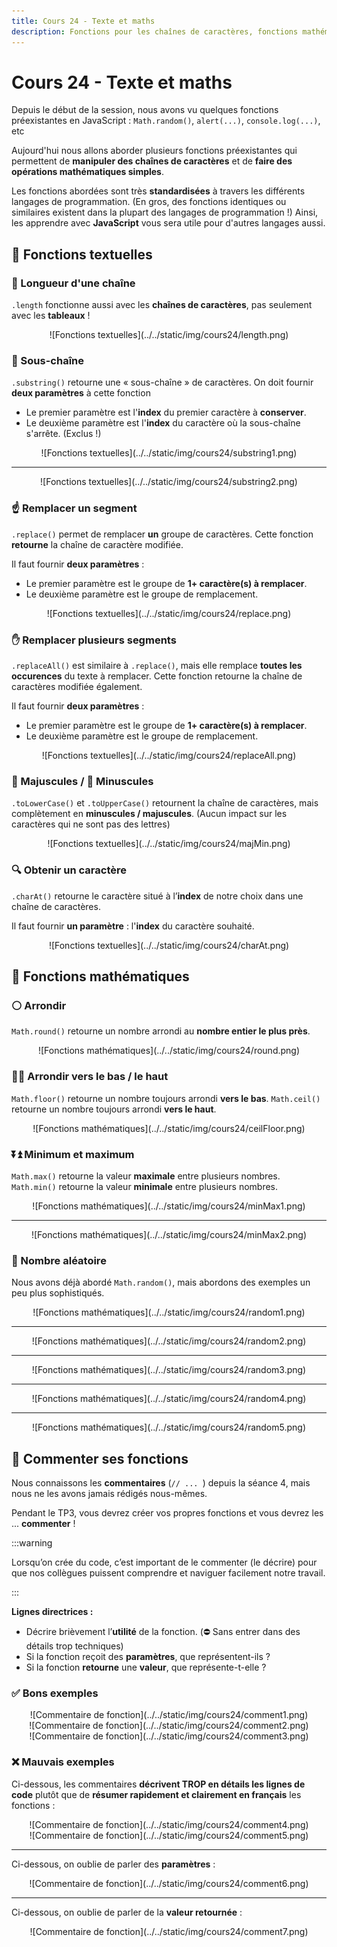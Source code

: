 ```yaml
---
title: Cours 24 - Texte et maths
description: Fonctions pour les chaînes de caractères, fonctions mathématiques et commenter ses fonctions
---
```


# Cours 24 - Texte et maths

Depuis le début de la session, nous avons vu quelques fonctions préexistantes en JavaScript : `Math.random()`, `alert(...)`, `console.log(...)`, etc

Aujourd'hui nous allons aborder plusieurs fonctions préexistantes qui permettent de **manipuler des chaînes de caractères** et de **faire des opérations mathématiques simples**.

Les fonctions abordées sont très **standardisées** à travers les différents langages de programmation. (En gros, des fonctions identiques ou similaires existent dans la plupart des langages de programmation !) Ainsi, les apprendre avec **JavaScript** vous sera utile pour d'autres langages aussi.

## 📝 Fonctions textuelles

### 📏 Longueur d'une chaîne

`.length` fonctionne aussi avec les **chaînes de caractères**, pas seulement avec les **tableaux** !

<center>![Fonctions textuelles](../../static/img/cours24/length.png)</center>

### 🤏 Sous-chaîne

`.substring()` retourne une « sous-chaîne » de caractères. On doit fournir **deux paramètres** à cette fonction 

* Le premier paramètre est l'**index** du premier caractère à **conserver**.
* Le deuxième paramètre est l'**index** du caractère où la sous-chaîne s'arrête. (Exclus !)

<center>![Fonctions textuelles](../../static/img/cours24/substring1.png)</center>

<hr/>

<center>![Fonctions textuelles](../../static/img/cours24/substring2.png)</center>

### ☝ Remplacer un segment

`.replace()` permet de remplacer **un** groupe de caractères. Cette fonction **retourne** la chaîne de caractère modifiée.

Il faut fournir **deux paramètres** :

* Le premier paramètre est le groupe de **1+ caractère(s) à remplacer**.
* Le deuxième paramètre est le groupe de remplacement.

<center>![Fonctions textuelles](../../static/img/cours24/replace.png)</center>

### ✋ Remplacer plusieurs segments

`.replaceAll()` est similaire à `.replace()`, mais elle remplace **toutes les occurences** du texte à remplacer. Cette fonction retourne la chaîne de caractères modifiée également.

Il faut fournir **deux paramètres** :

* Le premier paramètre est le groupe de **1+ caractère(s) à remplacer**.
* Le deuxième paramètre est le groupe de remplacement.

<center>![Fonctions textuelles](../../static/img/cours24/replaceAll.png)</center>

### 📢 Majuscules / 🤫 Minuscules

`.toLowerCase()` et `.toUpperCase()` retournent la chaîne de caractères, mais complètement en **minuscules / majuscules**. (Aucun impact sur les caractères qui ne sont pas des lettres)

<center>![Fonctions textuelles](../../static/img/cours24/majMin.png)</center>

### 🔍 Obtenir un caractère

`.charAt()` retourne le caractère situé à l’**index** de notre choix dans une chaîne de caractères.

Il faut fournir **un paramètre** : l'**index** du caractère souhaité.

<center>![Fonctions textuelles](../../static/img/cours24/charAt.png)</center>

## 🧮 Fonctions mathématiques

### ⚪ Arrondir

`Math.round()` retourne un nombre arrondi au **nombre entier le plus près**. 

<center>![Fonctions mathématiques](../../static/img/cours24/round.png)</center>

### 🔽🔼 Arrondir vers le bas / le haut

`Math.floor()` retourne un nombre toujours arrondi **vers le bas**.
`Math.ceil()` retourne un nombre toujours arrondi **vers le haut**.

<center>![Fonctions mathématiques](../../static/img/cours24/ceilFloor.png)</center>

### ⏬⏫ Minimum et maximum

`Math.max()` retourne la valeur **maximale** entre plusieurs nombres.
`Math.min()` retourne la valeur **minimale** entre plusieurs nombres.

<center>![Fonctions mathématiques](../../static/img/cours24/minMax1.png)</center>

<hr/>

<center>![Fonctions mathématiques](../../static/img/cours24/minMax2.png)</center>

### 🎲 Nombre aléatoire

Nous avons déjà abordé `Math.random()`, mais abordons des exemples un peu plus sophistiqués.

<center>![Fonctions mathématiques](../../static/img/cours24/random1.png)</center>

<hr/>

<center>![Fonctions mathématiques](../../static/img/cours24/random2.png)</center>

<hr/>

<center>![Fonctions mathématiques](../../static/img/cours24/random3.png)</center>

<hr/>

<center>![Fonctions mathématiques](../../static/img/cours24/random4.png)</center>

<hr/>

<center>![Fonctions mathématiques](../../static/img/cours24/random5.png)</center>

## 📜 Commenter ses fonctions

Nous connaissons les **commentaires** (`// ... `) depuis la séance 4, mais nous ne les avons jamais rédigés nous-mêmes.

Pendant le TP3, vous devrez créer vos propres fonctions et vous devrez les ... **commenter** !

:::warning

Lorsqu’on crée du code, c’est important de le commenter (le décrire) pour que nos collègues puissent comprendre et naviguer facilement notre travail.

:::

**Lignes directrices :**

* Décrire brièvement l’**utilité** de la fonction. (⛔ Sans entrer dans des détails trop techniques)
* Si la fonction reçoit des **paramètres**, que représentent-ils ?
* Si la fonction **retourne** une **valeur**, que représente-t-elle ?

### ✅ Bons exemples

<center>![Commentaire de fonction](../../static/img/cours24/comment1.png)</center>

<center>![Commentaire de fonction](../../static/img/cours24/comment2.png)</center>

<center>![Commentaire de fonction](../../static/img/cours24/comment3.png)</center>

### ❌ Mauvais exemples

Ci-dessous, les commentaires **décrivent TROP en détails les lignes de code** plutôt que de **résumer rapidement et clairement en français** les fonctions :

<center>![Commentaire de fonction](../../static/img/cours24/comment4.png)</center>

<center>![Commentaire de fonction](../../static/img/cours24/comment5.png)</center>

<hr/>

Ci-dessous, on oublie de parler des **paramètres** :

<center>![Commentaire de fonction](../../static/img/cours24/comment6.png)</center>

<hr/>

Ci-dessous, on oublie de parler de la **valeur retournée** :

<center>![Commentaire de fonction](../../static/img/cours24/comment7.png)</center>